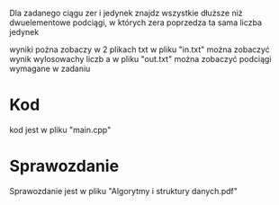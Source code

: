 Dla zadanego ciągu zer i jedynek znajdz wszystkie dłuższe niż dwuelementowe 
podciągi, w których zera poprzedza ta sama liczba jedynek

wyniki pożna zobaczy w 2 plikach txt
w pliku "in.txt" można zobaczyć wynik wylosowachy liczb a 
w pliku "out.txt" można zobaczyć podciągi wymagane w zadaniu


# Kod
kod jest w pliku "main.cpp"


# Sprawozdanie
Sprawozdanie jest w pliku "Algorytmy i struktury danych.pdf"


